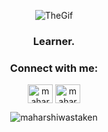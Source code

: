 
<p align="center">
  <img src="https://media3.giphy.com/media/cZfjwoHXqSzZX7j1vU/200w_s.gif?cid=8d8c03588ipxenlwls7o1vw8h2oat306a37gkhp9p4k2qxl7&ep=v1_gifs_search&rid=200w_s.gif&ct=g" alt="TheGif" loop>
</p>
<h3 align="center">Learner.</h3>

<h3 align="center">Connect with me:</h3>
<p align="center">
  <a href="https://twitter.com/maharshikattel" target="blank"><img align="center" src="https://raw.githubusercontent.com/rahuldkjain/github-profile-readme-generator/master/src/images/icons/Social/twitter.svg" alt="maharshikattel" height="30" width="40" /></a>
  <a href="https://linkedin.com/in/maharshi-kattel-2772a5293" target="blank"><img align="center" src="https://raw.githubusercontent.com/rahuldkjain/github-profile-readme-generator/master/src/images/icons/Social/linked-in-alt.svg" alt="maharshi-kattel-2772a5293" height="30" width="40" /></a>
</p>
<p align="center">
  <img src="https://komarev.com/ghpvc/?username=maharshiwastaken&label=Profile%20views&color=0e75b6&style=flat" alt="maharshiwastaken" />
</p>
